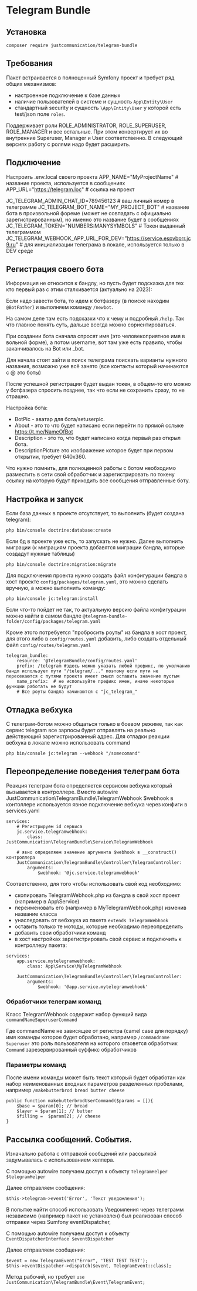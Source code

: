 # Telegram Bundle

## Установка 
`composer require justcommunication/telegram-bundle`

## Требования
Пакет встраивается в полноценный Symfony проект и требует ряд общих механизмов:
- настроенное подключение к базе данных
- наличие пользователей в системе и сущность `App\Entity\User`
- стандартный security и сущность `\App\Entity\User` у которой есть test/json поле `roles`.

Поддерживает роли ROLE_ADMINISTRATOR, ROLE_SUPERUSER, ROLE_MANAGER и все остальные. При этом конвертирует их во внутренние Superuser, Manager и User соответственно. В следующий версиях работу с ролями надо будет расширить.


## Подключение
Настроить .env.local своего проекта
APP_NAME="MyProjectName" # название проекта, используется в сообщениях
APP_URL="https://telegram.loc" # ссылка на проект

JC_TELEGRAM_ADMIN_CHAT_ID=789456123 # ваш личный номер в телеграмме
JC_TELEGRAM_BOT_NAME="MY_PROJECT_BOT" # название бота в произвольной фореме (может не совпадать с официально зарегистрированным), но именно это название будет в сообщениях
JC_TELEGRAM_TOKEN="NUMBERS:MANYSYMBOLS" # Токен выданный телеграммом
JC_TELEGRAM_WEBHOOK_APP_URL_FOR_DEV="https://service.espvbprr.jc9.ru" # для инициализации телеграма в локале, используется только в DEV среде


## Регистрация своего бота
Информация не относится к бандлу, но пусть будет подсказка для тех кто первый раз с этим сталкивается (актуально на 2023):


Если надо завести бота, то идем к ботфазеру (в поиске находим `@BotFather`) и выполняем команду `/newbot`.

На самом деле там есть подсказки что к чему и подробный `/help`. Так что главное понять суть, дальше всегда можно сориентироваться.

При создании бота сначала спросят имя (это человекоприятное имя в вольной форме), а потом username, вот там уже есть правило, чтобы заканчивалось на Bot или _bot.

Для начала стоит зайти в поиск телеграма поискать варианты нужного названия, возможно уже всё занято (все контакты который начинаются с @ это боты)

После успешной регистрации будет выдан токен, в общем-то его можно у ботфазера спросить позднее, так что если не сохранить сразу, то не страшно.

Настройка бота:
- BotPic - аватар для бота/setuserpic.
- About -  это то что будет написано если перейти по прямой сслыке https://t.me/NameOfBot
- Description - это то, что будет написано когда первый раз открыл бота.
- DescriptionPicture это изображение которое будет при первом открытии, требует 640x360.

Что нужно помнить, для полноценной работы с ботом необходимо разместить в сети свой обработчик и зарегистрировать по токену ссылку на которую будут приходить все сообщения отправленные боту.

## Настройка и запуск

Если база данных в проекте отсутствует, то выполнить (будет создана telegram):

```php bin/console doctrine:database:create```

Если бд в проекте уже есть, то запускать не нужно.
Далее выполнить миграции (к миграциям проекта добавятся миграции бандла, которые создадут нужные таблицы)

```php bin/console doctrine:migration:migrate```

Для подключения проекта нужно создать файл конфигурации бандла в хост проекте `config/packages/telegram.yaml`, это можно сделать вручную, а можно выполнить команду:

```php bin/console jc:telegram:install```

Если что-то пойдет не так, то актуальную версию файла конфигурации можно найти в самом бандле `@telegram-bundle-folder/config/packages/telegram.yaml`

Кроме этого потребуется "пробросить роуты" из бандла в хост проект, для этого либо в `config/routes.yaml` добавить, либо создать отдельный файл `config/routes/telegram.yaml` 
```
telegram_bundle:
    resource: '@TelegramBundle/config/routes.yaml'
    prefix: /telegram #здесь можно указать любой префикс, по умолчанию бандл использует пути "/telegram/..." поэтому если пути не пересекаются с путями проекта имеет смысл оставить значение пустым
    name_prefix:  # не используйте префикс имен, иначе некоторые функции работать не будут
    # Все роуты бандла начинаются с "jc_telegram_"
```




## Отладка вебхука
С телеграм-ботом можно общаться только в боевом режиме, так как сервис telegram все зарпосы будет отправлять на реально действующий зарегистрированный адрес. Для отладки реакции вебхука в локале можно использовать command

```php bin/console jc:telegram --webhook "/somecomand"```


## Переопределение поведения телеграм бота
Реакция телеграм бота определяется сервисом вебхука который вызывается в контроллере. 
Вместо autowire JustCommunication\TelegramBundle\TelegramWebhook $webhook в контоллере используется явное подключение вебхука через конфиги в services.yaml
```
services:    
    # Регистрируем id сервиса
    jc.service.telegramwebhook:
        class: JustCommunication\TelegramBundle\Service\TelegramWebhook

    # явно определяем значение аргумента $webhook в __construct() контроллера
    JustCommunication\TelegramBundle\Controller\TelegramController:
        arguments:
            $webhook: '@jc.service.telegramwebhook'
```

Соответственно, для того чтобы использовать свой код необходимо:

- скопировать TelegramWebhook.php из бандла в свой хост проект (например в App\Service\)
- переименовать его (например в MyTelegramWebhook.php) изменив название класса
- унаследовать от вебхкука из пакета `extends TelegramWebhook` 
- оставить только те мотоды, которые необходимо переопределить
- добавить свои обработчики команд
- в хост настройках зарегистрировать свой сервис и подключить к контроллеру пакета:

```
services:
    app.service.mytelegramwebhook:
        class: App\Service\MyTelegramWebhook

    JustCommunication\TelegramBundle\Controller\TelegramController:
        arguments:
            $webhook: '@app.service.mytelegramwebhook'
```

### Обработчики телеграм команд
Класс TelegramWebhook содержит набор функций вида `commandNameSuperuserCommand`

Где commandName не зависящее от регистра (camel case для порядку) имя команды которое будет обработано, например `/commandname`
`Superuser` это роль пользователя на которого отзовется обработчик
`Command` зарезервированный суффикс обработчиков

### Параметры команд
После имени команды может быть текст который будет обработан как набор неименованных входных параметров разделенных пробелами, например `/makebutterbrod bread butter cheese`
```
public function makebutterbrodUserCommand($params = []){
    $base = $param[0]; // bread
    $layer = $param[1]; // butter
    $filling =  $param[2]; // cheese
}
```

## Рассылка сообщений. События.
Изначально работа с отправкой сообщений или рассылкой задумывалась с использованием хелпера.

С помощью autowire получаем доступ к объекту `TelegramHelper $telegramHelper`

Далее отправляем сообщения:

`$this->telegram->event('Error', 'Текст уведомления');`

В попытке найти способ использовать Уведомления через телеграмм независимо (например пакет не установлен) был реализован способ отправки через Sumfony eventDispatcher,

С помощью autowire получаем доступ к объекту `EventDispatcherInterface $eventDispatcher`

Далее отправляем сообщения:

```
$event = new TelegramEvent("Error", 'TEST TEST TEST');
$this->eventDispatcher->dispatch($event, TelegramEvent::class);
```

Метод рабочий, но требует `use JustCommunication\TelegramBundle\Event\TelegramEvent;`